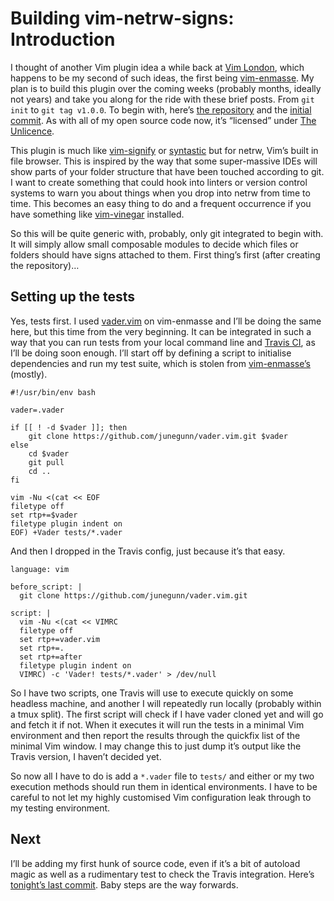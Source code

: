 # Building vim-netrw-signs: Introduction

I thought of another Vim plugin idea a while back at [Vim London](http://www.meetup.com/Vim-London/), which happens to be my second of such ideas, the first being [vim-enmasse](https://github.com/Wolfy87/vim-enmasse). My plan is to build this plugin over the coming weeks (probably months, ideally not years) and take you along for the ride with these brief posts. From `git init` to `git tag v1.0.0`. To begin with, here’s [the repository](https://github.com/Wolfy87/vim-netrw-signs) and the [initial commit](/building-vim-netrw-signs-introduction/232121235a31ee282d363ae331050f40f8dbdc38). As with all of my open source code now, it’s “licensed” under [The Unlicence](http://unlicense.org/).

This plugin is much like [vim-signify](https://github.com/mhinz/vim-signify) or [syntastic](https://github.com/scrooloose/syntastic) but for netrw, Vim’s built in file browser. This is inspired by the way that some super-massive IDEs will show parts of your folder structure that have been touched according to git. I want to create something that could hook into linters or version control systems to warn you about things when you drop into netrw from time to time. This becomes an easy thing to do and a frequent occurrence if you have something like [vim-vinegar](https://github.com/tpope/vim-vinegar) installed.

So this will be quite generic with, probably, only git integrated to begin with. It will simply allow small composable modules to decide which files or folders should have signs attached to them. First thing’s first (after creating the repository)…

## Setting up the tests

Yes, tests first. I used [vader.vim](https://github.com/junegunn/vader.vim) on vim-enmasse and I’ll be doing the same here, but this time from the very beginning. It can be integrated in such a way that you can run tests from your local command line and [Travis CI](https://travis-ci.org/), as I’ll be doing soon enough. I’ll start off by defining a script to initialise dependencies and run my test suite, which is stolen from [vim-enmasse’s](https://github.com/Wolfy87/vim-enmasse/blob/835ec0bd794183514865943188990669511d546b/test/run) (mostly).

```
#!/usr/bin/env bash

vader=.vader

if [[ ! -d $vader ]]; then
    git clone https://github.com/junegunn/vader.vim.git $vader
else
    cd $vader
    git pull
    cd ..
fi

vim -Nu <(cat << EOF
filetype off
set rtp+=$vader
filetype plugin indent on
EOF) +Vader tests/*.vader
```

And then I dropped in the Travis config, just because it’s that easy.

```
language: vim

before_script: |
  git clone https://github.com/junegunn/vader.vim.git

script: |
  vim -Nu <(cat << VIMRC
  filetype off
  set rtp+=vader.vim
  set rtp+=.
  set rtp+=after
  filetype plugin indent on
  VIMRC) -c 'Vader! tests/*.vader' > /dev/null
```

So I have two scripts, one Travis will use to execute quickly on some headless machine, and another I will repeatedly run locally (probably within a tmux split). The first script will check if I have vader cloned yet and will go and fetch it if not. When it executes it will run the tests in a minimal Vim environment and then report the results through the quickfix list of the minimal Vim window. I may change this to just dump it’s output like the Travis version, I haven’t decided yet.

So now all I have to do is add a `*.vader` file to `tests/` and either or my two execution methods should run them in identical environments. I have to be careful to not let my highly customised Vim configuration leak through to my testing environment.

## Next

I’ll be adding my first hunk of source code, even if it’s a bit of autoload magic as well as a rudimentary test to check the Travis integration. Here’s [tonight’s last commit](https://github.com/Wolfy87/vim-netrw-signs/commit/14e769dd281bffb6c7a77c30e6d33d2c65b47423). Baby steps are the way forwards.
